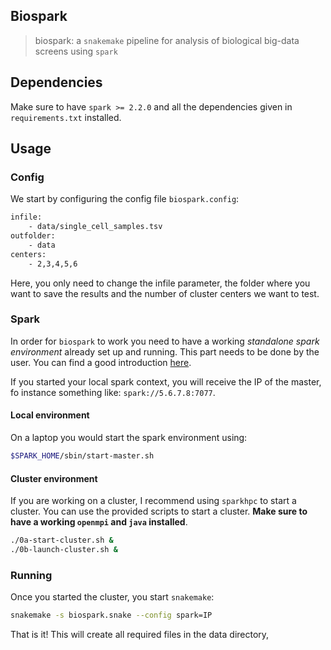 ## Biospark

> biospark:  a `snakemake` pipeline for analysis of biological big-data screens using `spark`

## Dependencies

Make sure to have `spark >= 2.2.0` and all the dependencies given in `requirements.txt`
installed.

## Usage

### Config

We start by configuring the config file `biospark.config`:

```bash
infile:
    - data/single_cell_samples.tsv
outfolder:
    - data
centers:
    - 2,3,4,5,6
```

Here, you only need to change the infile parameter, the folder where you want to save the results and the number of cluster centers we want to test.

### Spark

In order for `biospark` to work you need to have a working *standalone spark environment* already set up and running. This part needs to be done by the user. You can find a good introduction [here](https://spark.apache.org/docs/latest/spark-standalone.html).

If you started your local spark context, you will receive the IP of the master, fo instance something like: `spark://5.6.7.8:7077`.

#### Local environment

On a laptop you would start the spark environment using:

```bash
$SPARK_HOME/sbin/start-master.sh
```

#### Cluster environment

If you are working on a cluster, I recommend using `sparkhpc` to start a cluster. You can use the provided scripts to start a cluster. **Make sure to have a working `openmpi` and `java` installed**.

```bash
./0a-start-cluster.sh &
./0b-launch-cluster.sh &
```

### Running

Once you started the cluster, you start `snakemake`:

```bash
snakemake -s biospark.snake --config spark=IP
```

That is it! This will create all required files in the data directory,
